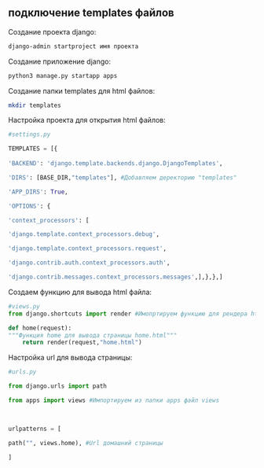 ## подключение templates файлов

Создание проекта django:
```bash
django-admin startproject имя проекта
```

Создание приложение django:
```bash
python3 manage.py startapp apps
```

Создание папки templates для html файлов:
```bash
mkdir templates
```

Настройка проекта для открытия html файлов:
```python
#settings.py

TEMPLATES = [{
			  
'BACKEND': 'django.template.backends.django.DjangoTemplates',

'DIRS': [BASE_DIR,"templates"], #Добавляем деректорию "templates"

'APP_DIRS': True,

'OPTIONS': {

'context_processors': [

'django.template.context_processors.debug',

'django.template.context_processors.request',

'django.contrib.auth.context_processors.auth',

'django.contrib.messages.context_processors.messages',],},},]
```

Создаем функцию для вывода html файла:
```python
#views.py
from django.shortcuts import render #Имопртируем функцию для рендера html файла

def home(request):
"""Функция home для вывода страницы home.html"""
	return render(request,"home.html")
```

Настройка url для вывода страницы:
```python
#urls.py

from django.urls import path

from apps import views #Импортируем из папки apps файл views

  

urlpatterns = [

path("", views.home), #Url домашний страницы

]
```